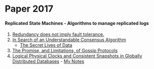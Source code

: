 # Paper 2017

#### Replicated State Machines - Algorithms to manage replicated logs
1. [Redundancy does not imply fault tolerance.](Reduncy-does-Not-Imply-Fault-Tolerance.pdf)
2. [In Search of an Understandable Consensus Algorithm](papers/Raft-Paper.pdf)
    - [The Secret Lives of Data](http://thesecretlivesofdata.com/)
3. [The Promise, and Limitations, of Gossip Protocols](papers/Advantages-Disadvantages-of-Gossip-Protocol.pdf)
4. [Logical Physical Clocks and Consistent Snapshots in Globally Distributed Databases](papers/Logical-Physical-Clocks.pdf) - [My Notes]()


